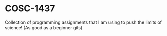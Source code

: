# COSC-1437
Collection of programming assignments that I am using to push the limits of science! (As good as a beginner gits)
